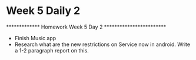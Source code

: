# Week 5 Daily 2

*************  Homework Week 5 Day 2 ************************
* Finish Music app
* Research what are the new restrictions on Service now in android.  Write a 1-2 paragraph report on this.
